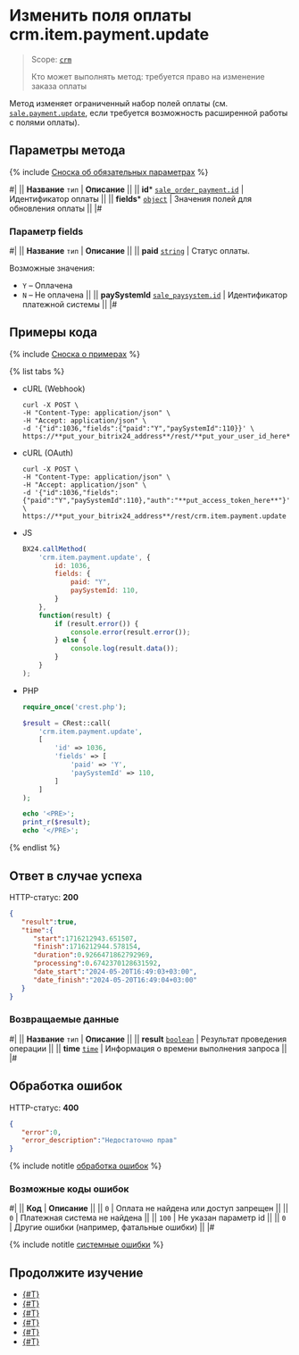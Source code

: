 # Изменить поля оплаты crm.item.payment.update

> Scope: [`crm`](../../../scopes/permissions.md)
>
> Кто может выполнять метод: требуется право на изменение заказа оплаты

Метод изменяет ограниченный набор полей оплаты (см. [`sale.payment.update`](../../../sale/payment/sale-payment-update.md), если требуется возможность расширенной работы с полями оплаты).

## Параметры метода

{% include [Сноска об обязательных параметрах](../../../../_includes/required.md) %}

#|
|| **Название**
`тип` | **Описание** ||
|| **id***
[`sale_order_payment.id`](../../../sale/data-types.md#sale_order_payment) | Идентификатор оплаты ||
|| **fields***
[`object`](../../../../api-reference/data-types.md) | Значения полей для обновления оплаты  ||
|#

### Параметр fields

#|
|| **Название**
`тип` | **Описание** ||
|| **paid**
[`string`](../../../../api-reference/data-types.md) | Статус оплаты.

Возможные значения:
- `Y` – Оплачена
- `N` – Не оплачена ||
|| **paySystemId**
[`sale_paysystem.id`](../../../sale/data-types.md#sale_paysystem) | Идентификатор платежной системы
 ||
|#

## Примеры кода

{% include [Сноска о примерах](../../../../_includes/examples.md) %}

{% list tabs %}

- cURL (Webhook)

    ```http
    curl -X POST \
    -H "Content-Type: application/json" \
    -H "Accept: application/json" \
    -d '{"id":1036,"fields":{"paid":"Y","paySystemId":110}}' \
    https://**put_your_bitrix24_address**/rest/**put_your_user_id_here**/**put_your_webhook_here**/crm.item.payment.update
    ```

- cURL (OAuth) 

    ```http
    curl -X POST \
    -H "Content-Type: application/json" \
    -H "Accept: application/json" \
    -d '{"id":1036,"fields":{"paid":"Y","paySystemId":110},"auth":"**put_access_token_here**"}' \
    https://**put_your_bitrix24_address**/rest/crm.item.payment.update
    ```

- JS

    ```js
    BX24.callMethod(
        'crm.item.payment.update', {
            id: 1036,
            fields: {
                paid: "Y",
                paySystemId: 110,
            }
        },
        function(result) {
            if (result.error()) {
                console.error(result.error());
            } else {
                console.log(result.data());
            }
        }
    );
    ```

- PHP

    ```php
    require_once('crest.php');

    $result = CRest::call(
        'crm.item.payment.update',
        [
            'id' => 1036,
            'fields' => [
                'paid' => 'Y',
                'paySystemId' => 110,
            ]
        ]
    );

    echo '<PRE>';
    print_r($result);
    echo '</PRE>';
    ```

{% endlist %}

## Ответ в случае успеха

HTTP-статус: **200**

```json
{
   "result":true,
   "time":{
      "start":1716212943.651507,
      "finish":1716212944.578154,
      "duration":0.9266471862792969,
      "processing":0.6742370128631592,
      "date_start":"2024-05-20T16:49:03+03:00",
      "date_finish":"2024-05-20T16:49:04+03:00"
   }
}
```

### Возвращаемые данные

#|
|| **Название**
`тип` | **Описание** ||
|| **result**
[`boolean`](../../../../api-reference/data-types.md) | Результат проведения операции  ||
|| **time**
[`time`](../../../../api-reference/data-types.md) | Информация о времени выполнения запроса ||
|#

## Обработка ошибок

HTTP-статус: **400**

```json
{
   "error":0,
   "error_description":"Недостаточно прав"
}
```

{% include notitle [обработка ошибок](../../../../_includes/error-info.md) %}

### Возможные коды ошибок

#|
|| **Код** | **Описание** ||
|| `0` | Оплата не найдена или доступ запрещен ||
|| `0` | Платежная система не найдена  ||
|| `100` | Не указан параметр id ||
|| `0` | Другие ошибки (например, фатальные ошибки) ||
|#

{% include notitle [системные ошибки](../../../../_includes/system-errors.md) %}

## Продолжите изучение

- [{#T}](./crm-item-payment-delete.md)
- [{#T}](./crm-item-payment-get.md)
- [{#T}](./crm-item-payment-list.md)
- [{#T}](./crm-item-payment-pay.md)
- [{#T}](./crm-item-payment-unpay.md)
- [{#T}](./crm-item-payment-add.md)
